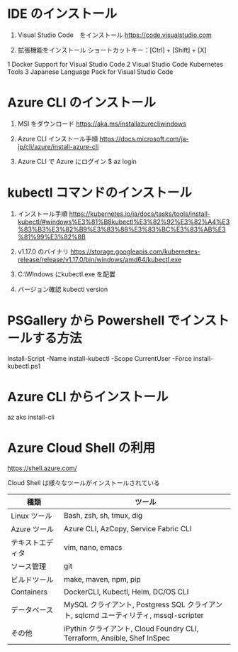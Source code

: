 # IDE のインストール
1. Visual Studio Code　をインストール
https://code.visualstudio.com

2. 拡張機能をインストール
ショートカットキー：[Ctrl] + [Shift] + [X]

 1 Docker Support for Visual Studio Code
 2 Visual Studio Code Kubernetes Tools
 3 Japanese Language Pack for Visual Studio Code

# Azure CLI のインストール
1. MSI をダウンロード
https://aka.ms/installazurecliwindows

2. Azure CLI インストール手順
https://docs.microsoft.com/ja-jp/cli/azure/install-azure-cli

3. Azure CLI で Azure にログイン
$ az login

# kubectl コマンドのインストール
1. インストール手順
https://kubernetes.io/ja/docs/tasks/tools/install-kubectl/#windows%E3%81%B8kubectl%E3%82%92%E3%82%A4%E3%83%B3%E3%82%B9%E3%83%88%E3%83%BC%E3%83%AB%E3%81%99%E3%82%8B

2. v1.17.0 のバイナリ
https://storage.googleapis.com/kubernetes-release/release/v1.17.0/bin/windows/amd64/kubectl.exe

3. C:\WIndows にkubectl.exe を配置

4. バージョン確認
kubectl version

# PSGallery から Powershell でインストールする方法
Install-Script -Name install-kubectl -Scope CurrentUser -Force
install-kubectl.ps1

# Azure CLI からインストール
az aks install-cli

# Azure Cloud Shell の利用
https://shell.azure.com/

Cloud Shell は様々なツールがインストールされている

| 種類 | ツール |
| ---- | ---- |
| Linux ツール | Bash, zsh, sh, tmux, dig |
| Azure ツール | Azure CLI, AzCopy, Service Fabric CLI |
| テキストエディタ | vim, nano, emacs |
| ソース管理 | git |
|ビルドツール| make, maven, npm, pip |
| Containers | DockerCLI, Kubectl, Helm, DC/OS CLI |
| データベース | MySQL クライアント, Postgress SQL クライアント, sqlcmd ユーティリティ, mssql-scripter |
| その他 | iPythin クライアント, Cloud Foundry CLI, Terraform, Ansible, Shef InSpec |
